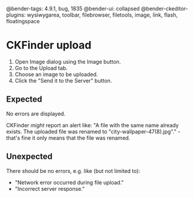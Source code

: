 @bender-tags: 4.9.1, bug, 1835
@bender-ui: collapsed
@bender-ckeditor-plugins: wysiwygarea, toolbar, filebrowser, filetools, image, link, flash, floatingspace

# CKFinder upload

1. Open Image dialog using the Image button.
2. Go to the Upload tab.
3. Choose an image to be uploaded.
4. Click the "Send it to the Server" button.

## Expected

No errors are displayed.

CKFinder _might_ report an alert like: "A file with the same name already exists. The uploaded file was renamed to "city-wallpaper-47(8).jpg"." - that's fine it only means that the file was renamed.

## Unexpected

There should be no errors, e.g. like (but not limited to):

* "Network error occurred during file upload."
* "Incorrect server response."